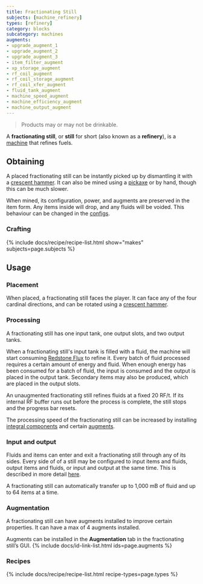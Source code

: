 ```yaml
---
title: Fractionating Still
subjects: [machine_refinery]
types: [refinery]
category: blocks
subcategory: machines
augments:
- upgrade_augment_1
- upgrade_augment_2
- upgrade_augment_3
- item_filter_augment
- xp_storage_augment
- rf_coil_augment
- rf_coil_storage_augment
- rf_coil_xfer_augment
- fluid_tank_augment
- machine_speed_augment
- machine_efficiency_augment
- machine_output_augment
---
```

> Products may or may not be drinkable.

A **fractionating still**, or **still** for short (also known as a **refinery**),
is a [machine](../machines/) that refines fuels.

Obtaining
---------

A placed fractionating still can be instantly picked up by dismantling it with a
[crescent hammer](../../thermal-foundation/crescent-hammer/). It can also be
mined using a [pickaxe](https://minecraft.fandom.com/wiki/Pickaxe) or by hand,
though this can be much slower.

When mined, its configuration, power, and augments are preserved in the item
form. Any items inside will drop, and any fluids will be voided. This behaviour
can be changed in the [configs](../../faq#configs).

### Crafting
{% include docs/recipe/recipe-list.html show="makes" subjects=page.subjects %}

Usage
-----

### Placement
When placed, a fractionating still faces the player. It can face any of the four
cardinal directions, and can be rotated using a
[crescent hammer](../../thermal-foundation/crescent-hammer/).

### Processing
A fractionating still has one input tank, one output slots, and two output tanks.

When a fractionating still's input tank is filled with a fluid, the machine will
start consuming [Redstone Flux](/docs/redstone-flux/) to refine it. Every batch
of fluid processed requires a certain amount of energy and fluid. When enough
energy has been consumed for a batch of fluid, the input is consumed and the
output is placed in the output tank. Secondary items may also be produced,
which are placed in the output slots.

An unaugmented fractionating still refines fluids at a fixed 20 RF/t. If its
internal RF buffer runs out before the process is complete, the still stops and
the progress bar resets.

The processing speed of the fractionating still can be increased by installing 
[integral components](#augmentation) and certain [augments](#augmentation).

### Input and output
Fluids and items can enter and exit a fractionating still through any of its
sides. Every side of of a still may be configured to input items and fluids,
output items and fluids, or input and output at the same time. This is described
in more detail [here](../../thermal-expansion/machines#configuration).

A fractionating still can automatically transfer up to 1,000 mB of fluid and up
to 64 items at a time.

### Augmentation
A fractionating still can have augments installed to improve certain properties.
It can have a max of 4 augments installed.

Augments can be installed in the **Augmentation** tab in the fractionating
still’s GUI.
{% include docs/id-link-list.html ids=page.augments %}

### Recipes
{% include docs/recipe/recipe-list.html recipe-types=page.types %}